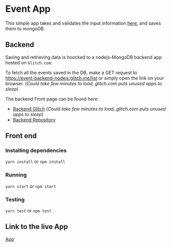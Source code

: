 # Event App
This simple app takes and validates the input information [here](https://tchoukoualeu.github.io/event-shine/), and saves them to mongoDB.

## Backend
Saving and retrieving data is hoocked to a nodejs-MongoDB backend app hosted on `Glitch.com`:

To fetch all the events saved in the DB, make a GET request to https://event-backend-nodejs.glitch.me/list or simply open the link on your browser. (*Could take few minutes to load, glitch.com puts unused apps to sleep*)

The backend Front page can be found here:
- [Backend Glitch](https://event-backend-nodejs.glitch.me/) (*Could take few minutes to load, glitch.com puts unused apps to sleep*)
- [Backend Repository](https://github.com/Tchoukoualeu/event-app-backend)

## Front end

### Installing dependencies
`yarn install` or `npm install`

### Running
`yarn start` or `npm start`

### Testing
`yarn test` or `npm test`

## Link to the live App
[App](https://tchoukoualeu.github.io/event-shine/)
